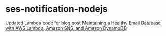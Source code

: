 # ses-notification-nodejs
Updated Lambda code for blog post [Maintaining a Healthy Email Database with AWS Lambda, Amazon SNS, and Amazon DynamoDB](https://aws.amazon.com/ru/blogs/compute/maintaining-a-healthy-email-database-with-aws-lambda-amazon-sns-and-amazon-dynamodb/)
